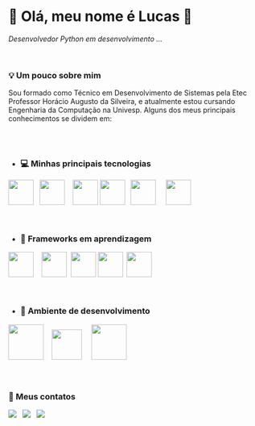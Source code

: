 # 👾 Olá, meu nome é Lucas 👾
*Desenvolvedor Python em desenvolvimento ...*

&nbsp;

### 💡 Um pouco sobre mim
Sou formado como Técnico em Desenvolvimento de Sistemas pela Etec Professor Horácio Augusto da Silveira,
e atualmente estou cursando Engenharia da Computação na Univesp. Alguns dos meus principais conhecimentos
se dividem em:
##
&nbsp;

- ### 💻 Minhas principais tecnologias
<div style="display:inline">
  <img width="50px" heigth="50px" src="https://cdn.jsdelivr.net/gh/devicons/devicon@latest/icons/python/python-original.svg" /> &nbsp;
  <img width="50px" heigth="50px" src="https://cdn.jsdelivr.net/gh/devicons/devicon@latest/icons/mysql/mysql-original.svg" /> &nbsp;&nbsp;
  <img width="50px" heigth="50px" src="https://cdn.jsdelivr.net/gh/devicons/devicon@latest/icons/microsoftsqlserver/microsoftsqlserver-original.svg" />
  <img width="50px" heigth="50px" src="https://cdn.jsdelivr.net/gh/devicons/devicon@latest/icons/mongodb/mongodb-original.svg" /> &nbsp;
  <img width="50px" heigth="50px" src="https://cdn.jsdelivr.net/gh/devicons/devicon@latest/icons/bash/bash-original.svg" /> &nbsp; &nbsp;
  <img width="50px" heigth="50px" src="https://cdn.jsdelivr.net/gh/devicons/devicon@latest/icons/git/git-original.svg" />
</div>

&nbsp;

- ### 🔧 Frameworks em aprendizagem
<div style="display:inline">
  <img width="50px" heigth="50px" src="https://cdn.jsdelivr.net/gh/devicons/devicon@latest/icons/qt/qt-original.svg" />&nbsp;&nbsp;&nbsp;
  <img width="50px" heigth="50px" src="https://cdn.jsdelivr.net/gh/devicons/devicon@latest/icons/sqlite/sqlite-original.svg" />&nbsp;
  <img width="50px" heigth="50px" src="https://cdn.jsdelivr.net/gh/devicons/devicon@latest/icons/flask/flask-original.svg" />
  <img width="50px" heigth="50px" src="https://cdn.jsdelivr.net/gh/devicons/devicon@latest/icons/django/django-plain.svg" />&nbsp;
  <img width="50px" heigth="50px" src="https://cdn.jsdelivr.net/gh/devicons/devicon@latest/icons/selenium/selenium-original.svg" />
</div>

&nbsp;
&nbsp;


- ### 💾 Ambiente de desenvolvimento
<div style="display:inline">
  <img width="70px" heigth="70px" src="https://cdn.jsdelivr.net/gh/devicons/devicon@latest/icons/ubuntu/ubuntu-original.svg" />&nbsp;&nbsp;&nbsp;
  <img width="60px" heigth="60px" src="https://cdn.jsdelivr.net/gh/devicons/devicon@latest/icons/vscode/vscode-original.svg" />&nbsp;&nbsp;&nbsp;&nbsp;
  <img width="70px" heigth="70px" src="https://cdn.jsdelivr.net/gh/devicons/devicon@latest/icons/github/github-original.svg" />
</div>

&nbsp;
##

### 📡 Meus contatos
<a style="text-decoration: none;" href="https://www.linkedin.com/in/lucasmontesanto/">
  <img src="https://img.shields.io/badge/linkedin-%230077B5.svg?style=for-the-badge&logo=linkedin&logoColor=white" />
</a>&nbsp;

<a style="text-decoration: none;" href="https://discord.com/users/rabbit_4002">
  <img src="https://img.shields.io/badge/Discord-%235865F2.svg?style=for-the-badge&logo=discord&logoColor=white" />
</a>&nbsp;

<a style="text-decoration: none;" href="mailto:lucas08ms@gmail.com">
  <img src="https://img.shields.io/badge/Gmail-D14836?style=for-the-badge&logo=gmail&logoColor=white" />
</a>




